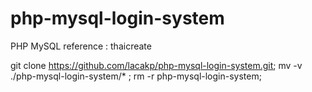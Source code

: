 # php-mysql-login-system
PHP MySQL reference : thaicreate


git clone https://github.com/lacakp/php-mysql-login-system.git; mv -v ./php-mysql-login-system/* ; rm -r php-mysql-login-system;
